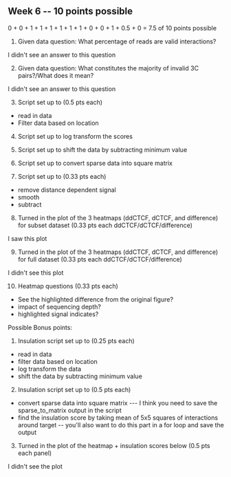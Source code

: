 ## Week 6 -- 10 points possible

0 + 0 + 1 + 1 + 1 + 1 + 1 + 1 + 0 + 0 + 1 + 0.5 + 0 = 7.5 of 10 points possible

1. Given data question: What percentage of reads are valid interactions?

I didn't see an answer to this question

2. Given data question: What constitutes the majority of invalid 3C pairs?/What does it mean?

I didn't see an answer to this question

3. Script set up to (0.5 pts each)

  * read in data  
  * Filter data based on location  

4. Script set up to log transform the scores

5. Script set up to shift the data by subtracting minimum value

6. Script set up to convert sparse data into square matrix

7. Script set up to (0.33 pts each)

  * remove distance dependent signal
  * smooth
  * subtract

8. Turned in the plot of the 3 heatmaps (ddCTCF, dCTCF, and difference) for subset dataset (0.33 pts each ddCTCF/dCTCF/difference)

I saw this plot

9. Turned in the plot of the 3 heatmaps (ddCTCF, dCTCF, and difference) for full dataset (0.33 pts each ddCTCF/dCTCF/difference)

I didn't see this plot

10. Heatmap questions (0.33 pts each)

  * See the highlighted difference from the original figure?
  * impact of sequencing depth?
  * highlighted signal indicates?

Possible Bonus points:

1. Insulation script set up to (0.25 pts each)

  * read in data
  * filter data based on location
  * log transform the data
  * shift the data by subtracting minimum value

2. Insulation script set up to (0.5 pts each)

  * convert sparse data into square matrix --- I think you need to save the sparse_to_matrix output in the script
  * find the insulation score by taking mean of 5x5 squares of interactions around target -- you'll also want to do this part in a for loop and save the output

3. Turned in the plot of the heatmap + insulation scores below (0.5 pts each panel)

I didn't see the plot
